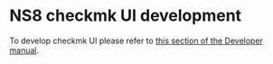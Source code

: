 # NS8 checkmk UI development

To develop checkmk UI please refer to [this section of the Developer manual](https://nethserver.github.io/ns8-core/ui/modules/#module-ui-development).
